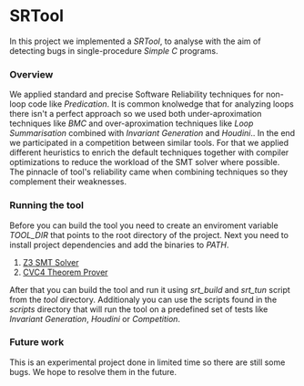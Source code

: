 # SRTool

In this project we implemented a *SRTool*, to analyse with the aim of detecting bugs in single-procedure *Simple C* programs.

### Overview

We applied standard and precise Software Reliability techniques for non-loop code like *Predication*. It is common knolwedge that for analyzing loops there isn't a perfect approach so we used both under-aproximation techniques like *BMC* and over-aproximation techniques like *Loop Summarisation* combined with *Invariant Generation* and *Houdini*..
In the end we participated in a competition between similar tools. For that we applied different heuristics to enrich the default techniques together with compiler optimizations to reduce the workload of the SMT solver where possible. The pinnacle of tool's reliability came when combining techniques so they complement their weaknesses. 

### Running the tool

Before you can build the tool you need to create an enviroment variable *TOOL_DIR* that points to the root directory of the project. Next you need to install project dependencies and add the binaries to *PATH*.

1. [Z3 SMT Solver](http://z3.codeplex.com/)
2. [CVC4 Theorem Prover](https://github.com/CVC4/CVC4)

After that you can build the tool and run it using *srt_build* and *srt_tun* script from the *tool* directory. Additionaly you can use the scripts found in the *scripts* directory that will run the tool on a predefined set of tests like *Invariant Generation*, *Houdini* or *Competition*.

### Future work

This is an experimental project done in limited time so there are still some bugs. We hope to resolve them in the future.
